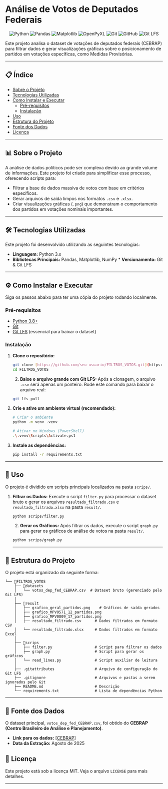 # Análise de Votos de Deputados Federais

<p align="center">
  <img src="https://img.shields.io/badge/python-3776AB?style=for-the-badge&logo=python&logoColor=white" alt="Python">
  <img src="https://img.shields.io/badge/pandas-%23150458.svg?style=for-the-badge&logo=pandas&logoColor=white" alt="Pandas">
  <img src="https://img.shields.io/badge/Matplotlib-grey?style=for-the-badge&logo=matplotlib&logoColor=white" alt="Matplotlib">
  <img src="https://img.shields.io/badge/OpenPyXL-217346?style=for-the-badge&logo=microsoft-excel&logoColor=white" alt="OpenPyXL">
  <img src="https://img.shields.io/badge/Git-F05032?style=for-the-badge&logo=git&logoColor=white" alt="Git">
  <img src="https://img.shields.io/badge/GitHub-181717?style=for-the-badge&logo=github&logoColor=white" alt="GitHub">
  <img src="https://img.shields.io/badge/Git_LFS-000000?style=for-the-badge&logo=git-lfs&logoColor=white" alt="Git LFS">
</p>




Este projeto analisa o dataset de votações de deputados federais (CEBRAP) para filtrar dados e gerar visualizações gráficas sobre o posicionamento de partidos em votações específicas, como Medidas Provisórias.

---

## 📋 Índice

* [Sobre o Projeto](#-sobre-o-projeto)
* [Tecnologias Utilizadas](#-tecnologias-utilizadas)
* [Como Instalar e Executar](#-como-instalar-e-executar)
    * [Pré-requisitos](#pré-requisitos)
    * [Instalação](#instalação)
* [Uso](#-uso)
* [Estrutura do Projeto](#-estrutura-do-projeto)
* [Fonte dos Dados](#-fonte-dos-dados)
* [Licença](#-licença)

---

## 📊 Sobre o Projeto

A análise de dados políticos pode ser complexa devido ao grande volume de informações. Este projeto foi criado para simplificar esse processo, oferecendo scripts para:
* Filtrar a base de dados massiva de votos com base em critérios específicos.
* Gerar arquivos de saída limpos nos formatos `.csv` e `.xlsx`.
* Criar visualizações gráficas (`.png`) que demonstram o comportamento dos partidos em votações nominais importantes.

---

## 🛠️ Tecnologias Utilizadas

Este projeto foi desenvolvido utilizando as seguintes tecnologias:

* **Linguagem:** Python 3.x
* **Bibliotecas Principais:** Pandas, Matplotlib, NumPy * **Versionamento:** Git & Git LFS

---

## ⚙️ Como Instalar e Executar

Siga os passos abaixo para ter uma cópia do projeto rodando localmente.

### Pré-requisitos

* [Python 3.8+](https://www.python.org/downloads/)
* [Git](https://git-scm.com/downloads)
* [Git LFS](https://git-lfs.github.com) (essencial para baixar o dataset)

### Instalação

1.  **Clone o repositório:**
    ```bash
    git clone [https://github.com/seu-usuario/FILTROS_VOTOS.git](https://github.com/seu-usuario/FILTROS_VOTOS.git)
    cd FILTROS_VOTOS
    ```
    2.  **Baixe o arquivo grande com Git LFS:**
    Após a clonagem, o arquivo `.csv` será apenas um ponteiro. Rode este comando para baixar o arquivo real:
    ```bash
    git lfs pull
    ```

3.  **Crie e ative um ambiente virtual (recomendado):**
    ```bash
    # Criar o ambiente
    python -m venv .venv

    # Ativar no Windows (PowerShell)
    .\.venv\Scripts\Activate.ps1
    ```

4.  **Instale as dependências:**
    ```bash
    pip install -r requirements.txt
    ```

---

## 🚀 Uso

O projeto é dividido em scripts principais localizados na pasta `scrips/`.

1.  **Filtrar os Dados:**
    Execute o script `filter.py` para processar o dataset bruto e gerar os arquivos `resultado_filtrado.csv` e `resultado_filtrado.xlsx` na pasta `result/`.
    ```bash
    python scrips/filter.py
    ```
    2.  **Gerar os Gráficos:**
    Após filtrar os dados, execute o script `graph.py` para gerar os gráficos de análise de votos na pasta `result/`.
    ```bash
    python scrips/graph.py
    ```
    ---

## 📁 Estrutura do Projeto

O projeto está organizado da seguinte forma:

```
└── 📁FILTROS_VOTOS
    ├── 📁datasets
    │   └── votos_dep_fed_CEBRAP.csv  # Dataset bruto (gerenciado pelo Git LFS)
    │
    ├── 📁result
    │   ├── grafico_geral_partidos.png    # Gráficos de saída gerados
    │   ├── grafico_MPV0571_12_partidos.png
    │   ├── grafico_MPV0809_17_partidos.png
    │   ├── resultado_filtrado.csv      # Dados filtrados em formato CSV
    │   └── resultado_filtrado.xlsx     # Dados filtrados em formato Excel
    │
    ├── 📁scrips
    │   ├── filter.py                   # Script para filtrar os dados
    │   ├── graph.py                    # Script para gerar os gráficos
    │   └── read_lines.py               # Script auxiliar de leitura
    │
    ├── .gitattributes                  # Arquivo de configuração do Git LFS
    ├── .gitignore                      # Arquivos e pastas a serem ignorados pelo Git
    ├── README.md                       # Descrição
    └── requirements.txt                # Lista de dependências Python
```

---

## 💾 Fonte dos Dados

O dataset principal, `votos_dep_fed_CEBRAP.csv`, foi obtido do **CEBRAP (Centro Brasileiro de Análise e Planejamento)**.

* **Link para os dados:** [[CEBRAP](https://bancodedadoslegislativos.com.br/downloads.php)]
* **Data da Extração:** Agosto de 2025

## 📜 Licença

Este projeto está sob a licença MIT. Veja o arquivo `LICENSE` para mais detalhes.

---
